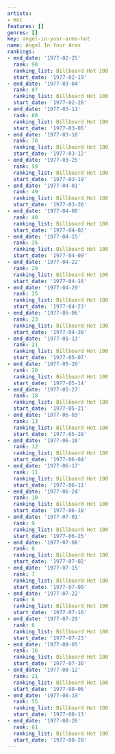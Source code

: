 ```yaml
---
artists:
- Hot
features: []
genres: []
key: angel-in-your-arms-hot
name: Angel In Your Arms
rankings:
- end_date: '1977-02-25'
  rank: 90
  ranking_list: Billboard Hot 100
  start_date: '1977-02-19'
- end_date: '1977-03-04'
  rank: 87
  ranking_list: Billboard Hot 100
  start_date: '1977-02-26'
- end_date: '1977-03-11'
  rank: 80
  ranking_list: Billboard Hot 100
  start_date: '1977-03-05'
- end_date: '1977-03-18'
  rank: 70
  ranking_list: Billboard Hot 100
  start_date: '1977-03-12'
- end_date: '1977-03-25'
  rank: 59
  ranking_list: Billboard Hot 100
  start_date: '1977-03-19'
- end_date: '1977-04-01'
  rank: 49
  ranking_list: Billboard Hot 100
  start_date: '1977-03-26'
- end_date: '1977-04-08'
  rank: 40
  ranking_list: Billboard Hot 100
  start_date: '1977-04-02'
- end_date: '1977-04-15'
  rank: 35
  ranking_list: Billboard Hot 100
  start_date: '1977-04-09'
- end_date: '1977-04-22'
  rank: 29
  ranking_list: Billboard Hot 100
  start_date: '1977-04-16'
- end_date: '1977-04-29'
  rank: 25
  ranking_list: Billboard Hot 100
  start_date: '1977-04-23'
- end_date: '1977-05-06'
  rank: 23
  ranking_list: Billboard Hot 100
  start_date: '1977-04-30'
- end_date: '1977-05-13'
  rank: 21
  ranking_list: Billboard Hot 100
  start_date: '1977-05-07'
- end_date: '1977-05-20'
  rank: 20
  ranking_list: Billboard Hot 100
  start_date: '1977-05-14'
- end_date: '1977-05-27'
  rank: 18
  ranking_list: Billboard Hot 100
  start_date: '1977-05-21'
- end_date: '1977-06-03'
  rank: 13
  ranking_list: Billboard Hot 100
  start_date: '1977-05-28'
- end_date: '1977-06-10'
  rank: 12
  ranking_list: Billboard Hot 100
  start_date: '1977-06-04'
- end_date: '1977-06-17'
  rank: 11
  ranking_list: Billboard Hot 100
  start_date: '1977-06-11'
- end_date: '1977-06-24'
  rank: 10
  ranking_list: Billboard Hot 100
  start_date: '1977-06-18'
- end_date: '1977-07-01'
  rank: 9
  ranking_list: Billboard Hot 100
  start_date: '1977-06-25'
- end_date: '1977-07-08'
  rank: 8
  ranking_list: Billboard Hot 100
  start_date: '1977-07-02'
- end_date: '1977-07-15'
  rank: 7
  ranking_list: Billboard Hot 100
  start_date: '1977-07-09'
- end_date: '1977-07-22'
  rank: 6
  ranking_list: Billboard Hot 100
  start_date: '1977-07-16'
- end_date: '1977-07-29'
  rank: 6
  ranking_list: Billboard Hot 100
  start_date: '1977-07-23'
- end_date: '1977-08-05'
  rank: 16
  ranking_list: Billboard Hot 100
  start_date: '1977-07-30'
- end_date: '1977-08-12'
  rank: 21
  ranking_list: Billboard Hot 100
  start_date: '1977-08-06'
- end_date: '1977-08-19'
  rank: 55
  ranking_list: Billboard Hot 100
  start_date: '1977-08-13'
- end_date: '1977-08-26'
  rank: 61
  ranking_list: Billboard Hot 100
  start_date: '1977-08-20'
---
```


